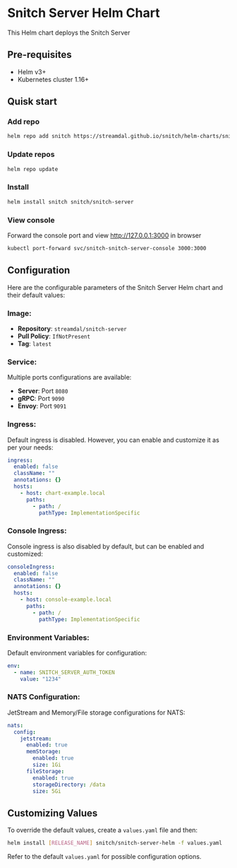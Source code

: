 # Snitch Server Helm Chart

This Helm chart deploys the Snitch Server

## Pre-requisites

- Helm v3+
- Kubernetes cluster 1.16+


## Quisk start 

### Add repo

```bash
helm repo add snitch https://streamdal.github.io/snitch/helm-charts/snitch-server
```

### Update repos

```bash
helm repo update
```

### Install

```bash
helm install snitch snitch/snitch-server
```

### View console

Forward the console port and view http://127.0.0.1:3000 in browser 

```bash 
kubectl port-forward svc/snitch-snitch-server-console 3000:3000 
```


## Configuration

Here are the configurable parameters of the Snitch Server Helm chart and their default values:

### Image:
- **Repository**: `streamdal/snitch-server`
- **Pull Policy**: `IfNotPresent`
- **Tag**: `latest`

### Service:
Multiple ports configurations are available:
- **Server**: Port `8080`
- **gRPC**: Port `9090`
- **Envoy**: Port `9091`

### Ingress:

Default ingress is disabled. However, you can enable and customize it as per your needs:

```yaml
ingress:
  enabled: false
  className: ""
  annotations: {}
  hosts:
    - host: chart-example.local
      paths:
        - path: /
          pathType: ImplementationSpecific
```

### Console Ingress:

Console ingress is also disabled by default, but can be enabled and customized:

```yaml
consoleIngress:
  enabled: false
  className: ""
  annotations: {}
  hosts:
    - host: console-example.local
      paths:
        - path: /
          pathType: ImplementationSpecific
```

### Environment Variables:

Default environment variables for configuration:

```yaml
env:
  - name: SNITCH_SERVER_AUTH_TOKEN
    value: "1234"
```

### NATS Configuration:

JetStream and Memory/File storage configurations for NATS:

```yaml
nats:
  config:
    jetstream:
      enabled: true
      memStorage:
        enabled: true
        size: 1Gi
      fileStorage:
        enabled: true
        storageDirectory: /data
        size: 5Gi
```

## Customizing Values

To override the default values, create a `values.yaml` file and then:

```bash
helm install [RELEASE_NAME] snitch/snitch-server-helm -f values.yaml
```

Refer to the default `values.yaml` for possible configuration options.

